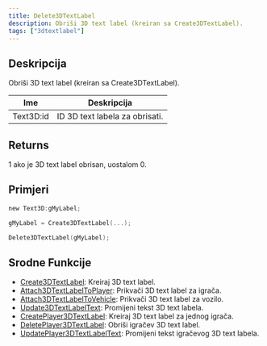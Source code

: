 ```yaml
---
title: Delete3DTextLabel
description: Obriši 3D text label (kreiran sa Create3DTextLabel).
tags: ["3dtextlabel"]
---
```


## Deskripcija

Obriši 3D text label (kreiran sa Create3DTextLabel).

| Ime       | Deskripcija                    |
| --------- | ------------------------------ |
| Text3D:id | ID 3D text labela za obrisati. |

## Returns

1 ako je 3D text label obrisan, uostalom 0.

## Primjeri

```c
new Text3D:gMyLabel;

gMyLabel = Create3DTextLabel(...);

Delete3DTextLabel(gMyLabel);
```

## Srodne Funkcije

- [Create3DTextLabel](Create3DTextLabel): Kreiraj 3D text label.
- [Attach3DTextLabelToPlayer](Attach3DTextLabelToPlayer): Prikvači 3D text label za igrača.
- [Attach3DTextLabelToVehicle](Attach3DTextLabelToVehicle): Prikvači 3D text label za vozilo.
- [Update3DTextLabelText](Update3DTextLabelText): Promijeni tekst 3D text labela.
- [CreatePlayer3DTextLabel](CreatePlayer3DTextLabel): Kreiraj 3D text label za jednog igrača.
- [DeletePlayer3DTextLabel](DeletePlayer3DTextLabel): Obriši igračev 3D text label.
- [UpdatePlayer3DTextLabelText](UpdatePlayer3DTextLabelText): Promijeni tekst igračevog 3D text labela.
